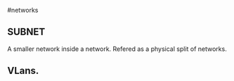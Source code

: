 #networks 

## SUBNET

A smaller network inside a network.
Refered as a physical split of networks.


## VLans. 